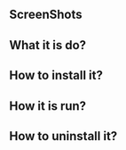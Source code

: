 ## ScreenShots
<!--
One or two screenshots
-->
<!--
Short description about your script
-->
## What it is do?
<!--
Description what it can do
-->
## How to install it?

## How it is run?

## How to uninstall it?